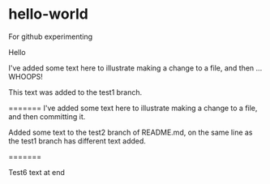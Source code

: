 # hello-world
For github experimenting

Hello

I've added some text here to illustrate making a change to a file, and then ... WHOOPS!

This text was added to the test1 branch.

=======
I've added some text here to illustrate making a change to a file, and then committing it.

Added some text to the test2 branch of README.md, on the same line as the test1 branch has different text added.

=======

Test6 text at end
